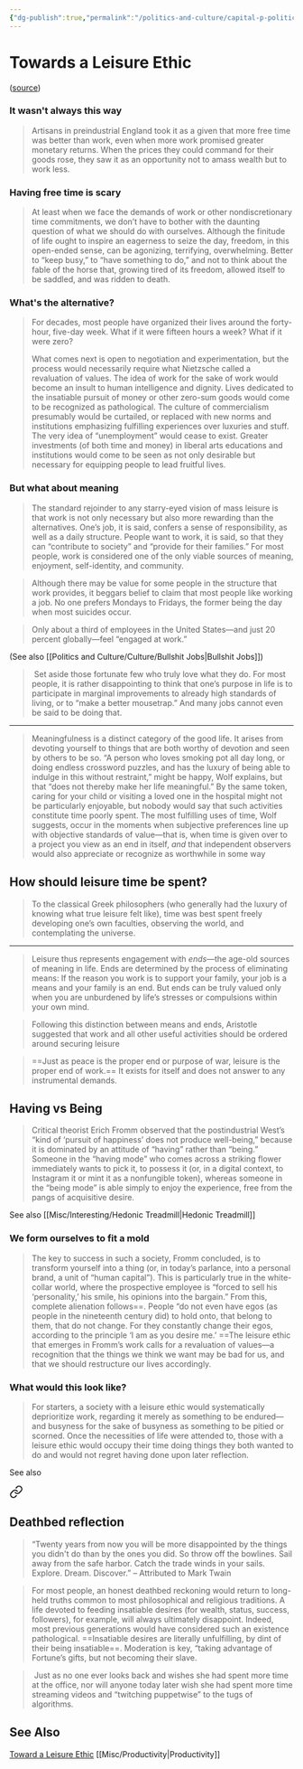 ```yaml
---
{"dg-publish":true,"permalink":"/politics-and-culture/capital-p-politics/toward-a-leisure-ethic/","tags":["politics","productivity"],"noteIcon":1}
---
```

 

# Towards a Leisure Ethic
([source](https://hedgehogreview.com/issues/by-theory-possessed/articles/toward-a-leisure-ethic))

### It wasn't always this way

> Artisans in preindustrial England took it as a given that more free time was better than work, even when more work promised greater monetary returns. When the prices they could command for their goods rose, they saw it as an opportunity not to amass wealth but to work less.

### Having free time is scary

> At least when we face the demands of work or other nondiscretionary time commitments, we don’t have to bother with the daunting question of what we should do with ourselves. Although the finitude of life ought to inspire an eagerness to seize the day, freedom, in this open-ended sense, can be agonizing, terrifying, overwhelming. Better to “keep busy,” to “have something to do,” and not to think about the fable of the horse that, growing tired of its freedom, allowed itself to be saddled, and was ridden to death.

### What's the alternative?
> For decades, most people have organized their lives around the forty-hour, five-day week. What if it were fifteen hours a week? What if it were zero? 
> 
> What comes next is open to negotiation and experimentation, but the process would necessarily require what Nietzsche called a revaluation of values. The idea of work for the sake of work would become an insult to human intelligence and dignity. Lives dedicated to the insatiable pursuit of money or other zero-sum goods would come to be recognized as pathological. The culture of commercialism presumably would be curtailed, or replaced with new norms and institutions emphasizing fulfilling experiences over luxuries and stuff. The very idea of “unemployment” would cease to exist. Greater investments (of both time and money) in liberal arts educations and institutions would come to be seen as not only desirable but necessary for equipping people to lead fruitful lives.

### But what about meaning

> The standard rejoinder to any starry-eyed vision of mass leisure is that work is not only necessary but also more rewarding than the alternatives. One’s job, it is said, confers a sense of responsibility, as well as a daily structure. People want to work, it is said, so that they can “contribute to society” and “provide for their families.” For most people, work is considered one of the only viable sources of meaning, enjoyment, self-identity, and community.

> Although there may be value for some people in the structure that work provides, it beggars belief to claim that most people like working a job. No one prefers Mondays to Fridays, the former being the day when most suicides occur.

> Only about a third of employees in the United States—and just 20 percent globally—feel “engaged at work.”

(See also [[Politics and Culture/Culture/Bullshit Jobs\|Bullshit Jobs]])

>  Set aside those fortunate few who truly love what they do. For most people, it is rather disappointing to think that one’s purpose in life is to participate in marginal improvements to already high standards of living, or to “make a better mousetrap.” And many jobs cannot even be said to be doing that.

---
> Meaningfulness is a distinct category of the good life. It arises from devoting yourself to things that are both worthy of devotion and seen by others to be so. “A person who loves smoking pot all day long, or doing endless crossword puzzles, and has the luxury of being able to indulge in this without restraint,” might be happy, Wolf explains, but that “does not thereby make her life meaningful.” By the same token, caring for your child or visiting a loved one in the hospital might not be particularly enjoyable, but nobody would say that such activities constitute time poorly spent. The most fulfilling uses of time, Wolf suggests, occur in the moments when subjective preferences line up with objective standards of value—that is, when time is given over to a project you view as an end in itself, _and_ that independent observers would also appreciate or recognize as worthwhile in some way

## How should leisure time be spent?

> To the classical Greek philosophers (who generally had the luxury of knowing what true leisure felt like), time was best spent freely developing one’s own faculties, observing the world, and contemplating the universe.

----

> Leisure thus represents engagement with _ends_—the age-old sources of meaning in life. Ends are determined by the process of eliminating means: If the reason you work is to support your family, your job is a means and your family is an end. But ends can be truly valued only when you are unburdened by life’s stresses or compulsions within your own mind.

> Following this distinction between means and ends, Aristotle suggested that work and all other useful activities should be ordered around securing leisure

> ==Just as peace is the proper end or purpose of war, leisure is the proper end of work.== It exists for itself and does not answer to any instrumental demands.

## Having vs Being

> Critical theorist Erich Fromm observed that the postindustrial West’s “kind of ‘pursuit of happiness’ does not produce well-being,” because it is dominated by an attitude of “having” rather than “being.” Someone in the “having mode” who comes across a striking flower immediately wants to pick it, to possess it (or, in a digital context, to Instagram it or mint it as a nonfungible token), whereas someone in the “being mode” is able simply to enjoy the experience, free from the pangs of acquisitive desire.

See also [[Misc/Interesting/Hedonic Treadmill\|Hedonic Treadmill]]

### We form ourselves to fit a mold

> The key to success in such a society, Fromm concluded, is to transform yourself into a thing (or, in today’s parlance, into a personal brand, a unit of “human capital”). This is particularly true in the white-collar world, where the prospective employee is “forced to sell his ‘personality,’ his smile, his opinions into the bargain.” From this, complete alienation follows==. People “do not even have egos (as people in the nineteenth century did) to hold onto, that belong to them, that do not change. For they constantly change their egos, according to the principle ‘I am as you desire me.’ ==The leisure ethic that emerges in Fromm’s work calls for a revaluation of values—a recognition that the things we think we want may be bad for us, and that we should restructure our lives accordingly.

### What would this look like?

> For starters, a society with a leisure ethic would systematically deprioritize work, regarding it merely as something to be endured—and busyness for the sake of busyness as something to be pitied or scorned. Once the necessities of life were attended to, those with a leisure ethic would occupy their time doing things they both wanted to do and would not regret having done upon later reflection.

See also 

<div class="transclusion internal-embed is-loaded"><a class="markdown-embed-link" href="/reading-and-writing/quotes/#deathbed-reflection" aria-label="Open link"><svg xmlns="http://www.w3.org/2000/svg" width="24" height="24" viewBox="0 0 24 24" fill="none" stroke="currentColor" stroke-width="2" stroke-linecap="round" stroke-linejoin="round" class="svg-icon lucide-link"><path d="M10 13a5 5 0 0 0 7.54.54l3-3a5 5 0 0 0-7.07-7.07l-1.72 1.71"></path><path d="M14 11a5 5 0 0 0-7.54-.54l-3 3a5 5 0 0 0 7.07 7.07l1.71-1.71"></path></svg></a><div class="markdown-embed">



## Deathbed reflection

> “Twenty years from now you will be more disappointed by the things you didn't do than by the ones you did. So throw off the bowlines. Sail away from the safe harbor. Catch the trade winds in your sails. Explore. Dream. Discover.”
> – Attributed to Mark Twain


</div></div>


> For most people, an honest deathbed reckoning would return to long-held truths common to most philosophical and religious traditions. A life devoted to feeding insatiable desires (for wealth, status, success, followers), for example, will always ultimately disappoint. Indeed, most previous generations would have considered such an existence pathological. ==Insatiable desires are literally unfulfilling, by dint of their being insatiable==. Moderation is key, “taking advantage of Fortune’s gifts, but not becoming their slave.

>  Just as no one ever looks back and wishes she had spent more time at the office, nor will anyone today later wish she had spent more time streaming videos and “twitching puppetwise” to the tugs of algorithms.

## See Also

[Toward a Leisure Ethic](https://hedgehogreview.com/issues/by-theory-possessed/articles/toward-a-leisure-ethic)
[[Misc/Productivity\|Productivity]]